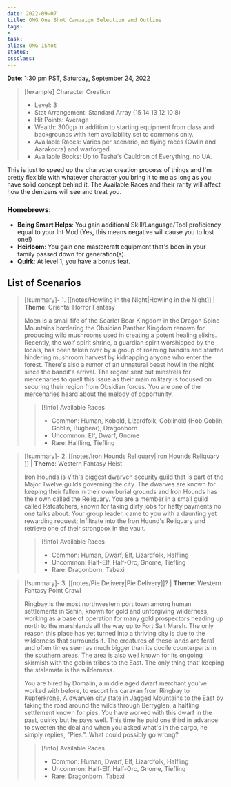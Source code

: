```yaml
---
date: 2022-09-07
title: OMG One Shot Campaign Selection and Outline
tags:
- 
task:
alias: OMG 1Shot
status:
cssclass:
---
```

**Date**: 1:30 pm PST, Saturday, September 24, 2022

> [!example] Character Creation
> - Level: 3
> - Stat Arrangement: Standard Array (15 14 13 12 10 8)
> - Hit Points: Average
> - Wealth: 300gp in addition to starting equipment from class and backgrounds with item availability set to commons only.
> - Available Races: Varies per scenario, no flying races (Owlin and Aarakocra) and warforged.
> - Available Books: Up to Tasha's Cauldron of Everything, no UA.

This is just to speed up the character creation process of things and I'm pretty flexible with whatever character you bring it to me as long as you have solid concept behind it. The Available Races and their rarity will affect how the denizens will see and treat you. 
### Homebrews: 
- **Being Smart Helps**: You gain additional Skill/Language/Tool proficiency equal to your Int Mod (Yes, this means negative will cause you to lost one!)
- **Heirloom**: You gain one mastercraft equipment that's been in your family passed down for generation(s).
- **Quirk**: At level 1, you have a bonus feat. 
## List of Scenarios
> [!summary]- 1. [[notes/Howling in the Night|Howling in the Night]]
>| **Theme**: Oriental Horror Fantasy
>
> Moen is a small fife of the Scarlet Boar Kingdom in the Dragon Spine Mountains bordering the Obsidian Panther Kingdom renown for producing wild mushrooms used in creating a potent healing elixirs. Recently, the wolf spirit shrine, a guardian spirit worshipped by the locals, has been taken over by a group of roaming bandits and started hindering mushroom harvest by kidnapping anyone who enter the forest. There's also a rumor of an unnatural beast howl in the night since the bandit's arrival. The regent sent out minstrels for mercenaries to quell this issue as their main military is focused on securing their region from Obsidian forces. You are one of the mercenaries heard about the melody of opportunity.
>> [!info] Available Races
>> - Common: Human, Kobold, Lizardfolk, Goblinoid (Hob Goblin, Goblin, Bugbear), Dragonborn
>> - Uncommon: Elf, Dwarf, Gnome
>> - Rare: Halfling, Tiefling

> [!summary]- 2. [[notes/Iron Hounds Reliquary|Iron Hounds Reliquary ]]
>| **Theme**: Western Fantasy Heist 
>
> Iron Hounds is Vith's biggest dwarven security guild that is part of the Major Twelve guilds governing the city. The dwarves are known for keeping their fallen in their own burial grounds and Iron Hounds has their own called the Reliquary. You are a member in a small guild called Ratcatchers,  known for taking dirty jobs for hefty payments no one talks about. Your group leader, came to you with a daunting yet rewarding request; Infiltrate into the Iron Hound's Reliquary and retrieve one of their strongbox in the vault.
>> [!info] Available Races
>> - Common: Human, Dwarf, Elf, Lizardfolk, Halfling
>> - Uncommon: Half-Elf, Half-Orc, Gnome, Tiefling
>> - Rare: Dragonborn, Tabaxi

> [!summary]- 3. [[notes/Pie Delivery|Pie Delivery]]?
>| **Theme**: Western Fantasy Point Crawl
>
> Ringbay is the most northwestern port town among human settlements in Sehin, known for gold and unforgiving wilderness, working as a base of operation for many gold prospectors heading up north to the marshlands  all the way up to Fort Salt Marsh. The only reason this place has yet turned into a thriving city is due to the wilderness that surrounds it. The creatures of these lands are feral and often times seen as much bigger than its docile counterparts in the southern areas. The area is also well known for its ongoing skirmish with the goblin tribes to the East. The only thing that' keeping the stalemate is the wilderness.
>
> You are hired by Domalin, a middle aged dwarf merchant you've worked with before, to escort his caravan from Ringbay to Kupferkrone, A dwarven city state in Jagged Mountains to the East by taking the road around the wilds through Berryglen, a halfling settlement known for pies. You have worked with this dwarf in the past, quirky but he pays well. This time he paid one third in advance to sweeten the deal and when you asked what's in the cargo, he simply replies, "Pies.". What could possibly go wrong?
>>[!info] Available Races
>> - Common: Human, Dwarf, Elf, Lizardfolk, Halfling
>> - Uncommon: Half-Elf, Half-Orc, Gnome, Tiefling
>> - Rare: Dragonborn, Tabaxi
